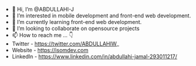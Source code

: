 - 👋 Hi, I’m @ABDULLAHI-J
- 👀 I’m interested in mobile development and front-end web development.
- 🌱 I’m currently learning front-end web development.
- 💞️ I’m looking to collaborate on opensource projects 
- 📫 How to reach me ... 👇
- Twitter   -   https://twitter.com/ABDULLAHIW_
- Website   -   https://isomdev.com
- LinkedIn  -  https://www.linkedin.com/in/abdullahi-jamal-293011217/
<!---
ABDULLAHI-J/ABDULLAHI-J is a ✨ special ✨ repository because its `README.md` (this file) appears on your GitHub profile.
You can click the Preview link to take a look at your changes.
--->
